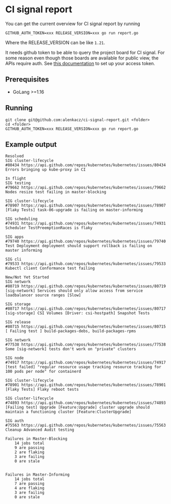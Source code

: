 # CI signal report

You can get the current overview for CI signal report by running

```
GITHUB_AUTH_TOKEN=xxx RELEASE_VERSION=xxx go run report.go
```
Where the RELEASE_VERSION can be like `1.21`.

It needs github token to be able to query the project board for CI signal. For some reason even though those boards are available for public view, the APIs require auth. See [this documentation](https://help.github.com/en/articles/creating-a-personal-access-token-for-the-command-line) to set up your access token.

## Prerequisites
- GoLang >=1.16

## Running
```
git clone git@github.com:alenkacz/ci-signal-report.git <folder>
cd <folder>
GITHUB_AUTH_TOKEN=xxx RELEASE_VERSION=xxx go run report.go
```

## Example output

```
Resolved
SIG cluster-lifecycle
#80434 https://api.github.com/repos/kubernetes/kubernetes/issues/80434  Errors bringing up kube-proxy in CI

In flight
SIG testing
#79662 https://api.github.com/repos/kubernetes/kubernetes/issues/79662   Nodes resize test failing in master-blocking

SIG cluster-lifecycle
#78907 https://api.github.com/repos/kubernetes/kubernetes/issues/78907 [Flaky Tests] task-06-upgrade is failing on master-informing

SIG scheduling
#74931 https://api.github.com/repos/kubernetes/kubernetes/issues/74931 Scheduler TestPreemptionRaces is flaky

SIG apps
#79740 https://api.github.com/repos/kubernetes/kubernetes/issues/79740  Test Deployment deployment should support rollback is failing on master informing

SIG cli
#79533 https://api.github.com/repos/kubernetes/kubernetes/issues/79533  Kubectl client Conformance test failing

New/Not Yet Started
SIG network
#80719 https://api.github.com/repos/kubernetes/kubernetes/issues/80719 [sig-network] Services should only allow access from service loadbalancer source ranges [Slow]

SIG storage
#80717 https://api.github.com/repos/kubernetes/kubernetes/issues/80717  [sig-storage] CSI Volumes [Driver: csi-hostpath] Snapshot Tests

SIG release
#80715 https://api.github.com/repos/kubernetes/kubernetes/issues/80715 [ Failing test ] build-packages-debs, build-packages-rpms

SIG network
#77538 https://api.github.com/repos/kubernetes/kubernetes/issues/77538 Some [sig-network] tests don't work on "private" clusters

SIG node
#74917 https://api.github.com/repos/kubernetes/kubernetes/issues/74917 [test failed] "regular resource usage tracking resource tracking for 100 pods per node" for containerd

SIG cluster-lifecycle
#78901 https://api.github.com/repos/kubernetes/kubernetes/issues/78901 [Flaky Tests] Flaky reboot tests

SIG cluster-lifecycle
#74893 https://api.github.com/repos/kubernetes/kubernetes/issues/74893 [Failing test] Upgrade [Feature:Upgrade] cluster upgrade should maintain a functioning cluster [Feature:ClusterUpgrade]

SIG auth
#75563 https://api.github.com/repos/kubernetes/kubernetes/issues/75563 Cleanup Advanced Audit testing

Failures in Master-Blocking
    14 jobs total
    9 are passing
    2 are flaking
    3 are failing
    0 are stale


Failures in Master-Informing
    14 jobs total
    7 are passing
    4 are flaking
    3 are failing
    0 are stale
 ```
